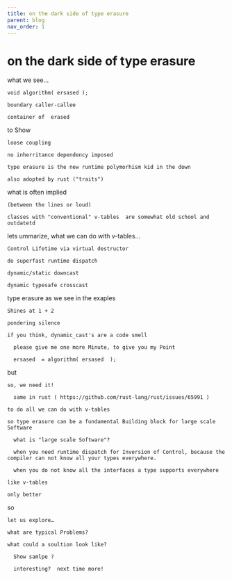 ```yaml
---
title: on the dark side of type erasure
parent: blog
nav_order: 1
---
```


# on the dark side of type erasure

  what we see…
  
    void algorithm( ersased );
    
    boundary caller-callee
    
    container of  erased
    
  to Show 
  
    loose coupling
    
    no inherritance dependency imposed
    
    type erasure is the new runtime polymorhism kid in the down
    
    also adopted by rust ("traits")
    
  what is often implied
  
    (between the lines or loud)
    
    classes with "conventional" v-tables  are somewhat old school and outdatetd
    
  lets ummarize, what we can do with v-tables…
  
    Control Lifetime via virtual destructor
    
    do superfast runtime dispatch
    
    dynamic/static downcast
    
    dynamic typesafe crosscast
    
  type erasure as we  see in the exaples 
  
    Shines at 1 + 2
    
    pondering silence
    
    if you think, dynamic_cast's are a code smell
    
      please give me one more Minute, to give you my Point
      
      ersased  = algorithm( ersased  );
  
  but 
  
    so, we need it!
    
      same in rust ( https://github.com/rust-lang/rust/issues/65991 )
        
    to do all we can do with v-tables
    
    so type erasure can be a fundamental Building block for large scale Software
    
      what is "large scale Software"?
      
      when you need runtime dispatch for Inversion of Control, because the compiler can not know all your types everywhere.
      
      when you do not know all the interfaces a type supports everywhere
      
    like v-tables
    
    only better
    
  so
    
    let us explore…
    
    what are typical Problems?
    
    what could a soultion look like?
    
      Show samlpe ?
      
      interesting?  next time more!
      
